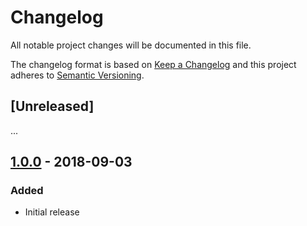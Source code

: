# Changelog

All notable project changes will be documented in this file.

The changelog format is based on [Keep a Changelog](http://keepachangelog.com/en/1.0.0/) and this project adheres to [Semantic Versioning](http://semver.org/spec/v2.0.0.html).

## [Unreleased]

...

## [1.0.0](https://github.com/imliam/php-name-of-person/releases/tag/v1.0.0) - 2018-09-03

### Added
- Initial release
